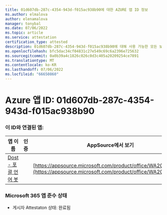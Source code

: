 ```yaml
---
title: 01d607db-287c-4354-943d-f015ac938b90에 대한 AZURE 앱 ID 정보
ms.author: elmalova
author: elenamalova
manager: tonybal
ms.date: 07/06/2022
ms.topic: article
ms.service: attestation
certification_type: attested
description: 01d607db-287c-4354-943d-f015ac938b90에 대해 사용 가능한 모든 보안 및 규정 준수 정보입니다.
ms.openlocfilehash: bfc5dac34cf04831c27e549c69c6a2396e725632
ms.sourcegitcommit: 0a0b39a4c1826c026c0d3c405a20209254ce7891
ms.translationtype: MT
ms.contentlocale: ko-KR
ms.lasthandoff: 07/06/2022
ms.locfileid: "66650860"
---
```

# <a name="azure-app-id-01d607db-287c-4354-943d-f015ac938b90"></a>Azure 앱 ID: 01d607db-287c-4354-943d-f015ac938b90


### <a name="apps-associated-with-this-id"></a>이 ID와 연결된 앱:
| **앱 이름** | **인증** | **AppSource에서 보기** |
|--------------|---------------|-----------------------|
| [Dost - 포괄 언어 봇](../forward/WA200004214.md) |  | [https://appsource.microsoft.com/product/office/WA200004214](https://appsource.microsoft.com/product/office/WA200004214) |

### <a name="microsoft-365-app-compliance-status"></a>Microsoft 365 앱 준수 상태
- 게시자 Attestaton 상태: 완료됨
